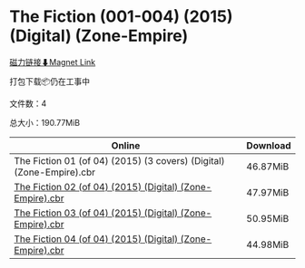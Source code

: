 # The Fiction (001-004) (2015) (Digital) (Zone-Empire)

[磁力链接⬇Magnet Link](magnet:?xt=urn:btih:2c0d46fb8504f8427e5bcbe12665127605156fd9&dn=The%20Fiction%20%28001-004%29%20%282015%29%20%28Digital%29%20%28Zone-Empire%29)

打包下载📦仍在工事中

文件数：4

总大小：190.77MiB

Online | Download
--- | ---
The Fiction 01 (of 04) (2015) (3 covers) (Digital) (Zone-Empire).cbr | 46.87MiB
[The Fiction 02 (of 04) (2015) (Digital) (Zone-Empire).cbr](https://github.com/alicewish/markdown/blob/master/comic/Fiction-02-of-04-2015-Digital-Zone-Empire-cbr.md) | 47.97MiB
[The Fiction 03 (of 04) (2015) (Digital) (Zone-Empire).cbr](https://github.com/alicewish/markdown/blob/master/comic/Fiction-03-of-04-2015-Digital-Zone-Empire-cbr.md) | 50.95MiB
[The Fiction 04 (of 04) (2015) (Digital) (Zone-Empire).cbr](https://github.com/alicewish/markdown/blob/master/comic/Fiction-04-of-04-2015-Digital-Zone-Empire-cbr.md) | 44.98MiB